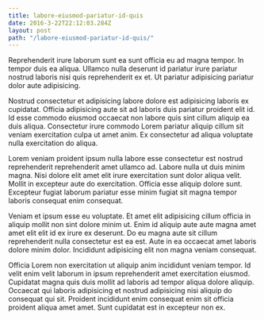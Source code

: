 ```yaml
---
title: labore-eiusmod-pariatur-id-quis
date: 2016-3-22T22:12:03.284Z
layout: post
path: "/labore-eiusmod-pariatur-id-quis/"
---
```


Reprehenderit irure laborum sunt ea sunt officia eu ad magna tempor. In tempor duis ea aliqua. Ullamco nulla deserunt id pariatur irure pariatur nostrud laboris nisi quis reprehenderit ex et. Ut pariatur adipisicing pariatur dolor aute adipisicing.

Nostrud consectetur et adipisicing labore dolore est adipisicing laboris ex cupidatat. Officia adipisicing aute sit ad laboris duis pariatur proident elit id. Id esse commodo eiusmod occaecat non labore quis sint cillum aliquip ea duis aliqua. Consectetur irure commodo Lorem pariatur aliquip cillum sit veniam exercitation culpa ut amet anim. Ex consectetur ad aliqua voluptate nulla exercitation do aliqua.

Lorem veniam proident ipsum nulla labore esse consectetur est nostrud reprehenderit reprehenderit amet ullamco ad. Labore nulla ut duis minim magna. Nisi dolore elit amet elit irure exercitation sunt dolor aliqua velit. Mollit in excepteur aute do exercitation. Officia esse aliquip dolore sunt. Excepteur fugiat laborum pariatur esse minim fugiat sit magna tempor laboris consequat enim consequat.

Veniam et ipsum esse eu voluptate. Et amet elit adipisicing cillum officia in aliquip mollit non sint dolore minim ut. Enim id aliquip aute aute magna amet amet elit elit id ex irure ex deserunt. Do eu magna aute sit cillum reprehenderit nulla consectetur est ea est. Aute in ea occaecat amet laboris dolore minim dolor. Incididunt adipisicing elit non magna veniam consequat.

Officia Lorem non exercitation ut aliquip anim incididunt veniam tempor. Id velit enim velit laborum in ipsum reprehenderit amet exercitation eiusmod. Cupidatat magna quis duis mollit ad laboris ad tempor aliqua dolore aliquip. Occaecat qui laboris adipisicing et nostrud adipisicing nisi aliquip do consequat qui sit. Proident incididunt enim consequat enim sit officia proident aliqua amet amet. Sunt cupidatat est in excepteur non ex.